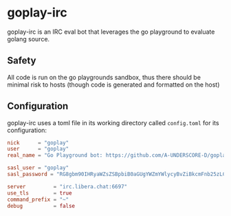# goplay-irc

goplay-irc is an IRC eval bot that leverages the go playground to evaluate golang source.


## Safety

All code is run on the go playgrounds sandbox, thus there should be minimal risk to hosts (though code is generated and
formatted on the host)

## Configuration

goplay-irc uses a toml file in its working directory called `config.toml` for its configuration:

```toml
nick      = "goplay"
user      = "goplay"
real_name = "Go Playground bot: https://github.com/A-UNDERSCORE-D/goplay-irc"

sasl_user = "goplay"
sasl_password = "RG8gbm90IHRyaWZsZSBpbiB0aGUgYWZmYWlycyBvZiBkcmFnb25zLCBmb3IgdGhvdSBhcnQgY3J1bmNoeSwgYW5kIHRhc3RlIGdvb2Qgd2l0aCBrZXRjaHVwCg"

server         = "irc.libera.chat:6697"
use_tls        = true
command_prefix = "~"
debug          = false

```